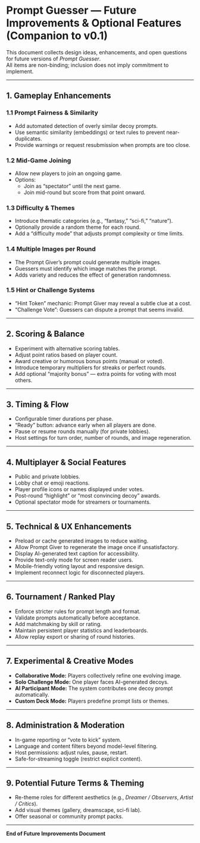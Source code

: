 # Prompt Guesser — Future Improvements & Optional Features (Companion to v0.1)

This document collects design ideas, enhancements, and open questions for future versions of *Prompt Guesser*.  
All items are non-binding; inclusion does not imply commitment to implement.

---

## 1. Gameplay Enhancements

### 1.1 Prompt Fairness & Similarity
- Add automated detection of overly similar decoy prompts.
- Use semantic similarity (embeddings) or text rules to prevent near-duplicates.
- Provide warnings or request resubmission when prompts are too close.

### 1.2 Mid-Game Joining
- Allow new players to join an ongoing game.
- Options:
  - Join as “spectator” until the next game.
  - Join mid-round but score from that point onward.

### 1.3 Difficulty & Themes
- Introduce thematic categories (e.g., “fantasy,” “sci-fi,” “nature”).
- Optionally provide a random theme for each round.
- Add a “difficulty mode” that adjusts prompt complexity or time limits.

### 1.4 Multiple Images per Round
- The Prompt Giver’s prompt could generate multiple images.
- Guessers must identify which image matches the prompt.
- Adds variety and reduces the effect of generation randomness.

### 1.5 Hint or Challenge Systems
- “Hint Token” mechanic: Prompt Giver may reveal a subtle clue at a cost.
- “Challenge Vote”: Guessers can dispute a prompt that seems invalid.

---

## 2. Scoring & Balance

- Experiment with alternative scoring tables.
- Adjust point ratios based on player count.
- Award creative or humorous bonus points (manual or voted).
- Introduce temporary multipliers for streaks or perfect rounds.
- Add optional “majority bonus” — extra points for voting with most others.

---

## 3. Timing & Flow

- Configurable timer durations per phase.
- “Ready” button: advance early when all players are done.
- Pause or resume rounds manually (for private lobbies).
- Host settings for turn order, number of rounds, and image regeneration.

---

## 4. Multiplayer & Social Features

- Public and private lobbies.
- Lobby chat or emoji reactions.
- Player profile icons or names displayed under votes.
- Post-round “highlight” or “most convincing decoy” awards.
- Optional spectator mode for streamers or tournaments.

---

## 5. Technical & UX Enhancements

- Preload or cache generated images to reduce waiting.
- Allow Prompt Giver to regenerate the image once if unsatisfactory.
- Display AI-generated text caption for accessibility.
- Provide text-only mode for screen reader users.
- Mobile-friendly voting layout and responsive design.
- Implement reconnect logic for disconnected players.

---

## 6. Tournament / Ranked Play

- Enforce stricter rules for prompt length and format.
- Validate prompts automatically before acceptance.
- Add matchmaking by skill or rating.
- Maintain persistent player statistics and leaderboards.
- Allow replay export or sharing of round histories.

---

## 7. Experimental & Creative Modes

- **Collaborative Mode:** Players collectively refine one evolving image.  
- **Solo Challenge Mode:** One player faces AI-generated decoys.  
- **AI Participant Mode:** The system contributes one decoy prompt automatically.  
- **Custom Deck Mode:** Players predefine prompt lists or themes.

---

## 8. Administration & Moderation

- In-game reporting or “vote to kick” system.
- Language and content filters beyond model-level filtering.
- Host permissions: adjust rules, pause, restart.
- Safe-for-streaming toggle (restrict explicit content).

---

## 9. Potential Future Terms & Theming

- Re-theme roles for different aesthetics (e.g., *Dreamer / Observers*, *Artist / Critics*).
- Add visual themes (gallery, dreamscape, sci-fi lab).
- Offer seasonal or community prompt packs.

---

**End of Future Improvements Document**

